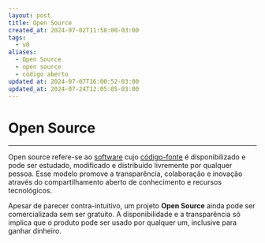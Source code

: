 ```yaml
---
layout: post
title: Open Source
created_at: 2024-07-02T11:58:00-03:00
tags:
  - v0
aliases:
  - Open Source
  - open source
  - código aberto
updated at: 2024-07-07T16:00:52-03:00
updated_at: 2024-07-24T12:05:05-03:00
---
```

# Open Source
---

Open source refere-se ao [software](2024-07-02-Software.md) cujo [código-fonte](2024-07-02-Código_fonte.md) é disponibilizado e pode ser estudado, modificado e distribuído livremente por qualquer pessoa. Esse modelo promove a transparência, colaboração e inovação através do compartilhamento aberto de conhecimento e recursos tecnológicos.

Apesar de parecer contra-intuitivo, um projeto **Open Source** ainda pode ser comercializada sem ser gratuito. A disponibilidade e a transparência só implica que o produto pode ser usado por qualquer um, inclusive para ganhar dinheiro.